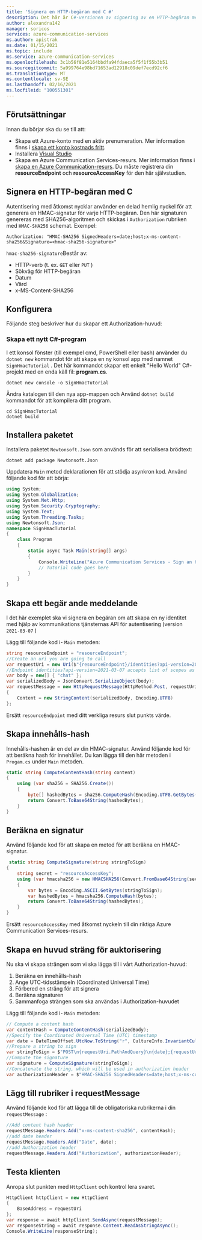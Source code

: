 ```yaml
---
title: 'Signera en HTTP-begäran med C #'
description: Det här är C#-versionen av signering av en HTTP-begäran med en HMAC-signatur för kommunikations tjänster.
author: alexandra142
manager: soricos
services: azure-communication-services
ms.author: apistrak
ms.date: 01/15/2021
ms.topic: include
ms.service: azure-communication-services
ms.openlocfilehash: 3c1b56f81e5164bbdfa94fdaeca5f5f1f55b3b51
ms.sourcegitcommit: 5a999764e98bd71653ad12918c09def7ecd92cf6
ms.translationtype: MT
ms.contentlocale: sv-SE
ms.lasthandoff: 02/16/2021
ms.locfileid: "100551301"
---
```

## <a name="prerequisites"></a>Förutsättningar

Innan du börjar ska du se till att:
- Skapa ett Azure-konto med en aktiv prenumeration. Mer information finns i [skapa ett konto kostnads fritt](https://azure.microsoft.com/free/?WT.mc_id=A261C142F). 
- Installera [Visual Studio](https://visualstudio.microsoft.com/downloads/) 
- Skapa en Azure Communication Services-resurs. Mer information finns i [skapa en Azure Communication-resurs](../../quickstarts/create-communication-resource.md). Du måste registrera din **resourceEndpoint** och  **resourceAccessKey** för den här självstudien.



## <a name="sign-an-http-request-with-c"></a>Signera en HTTP-begäran med C #
Autentisering med åtkomst nycklar använder en delad hemlig nyckel för att generera en HMAC-signatur för varje HTTP-begäran. Den här signaturen genereras med SHA256-algoritmen och skickas i `Authorization` rubriken med `HMAC-SHA256` schemat. Exempel:

```
Authorization: "HMAC-SHA256 SignedHeaders=date;host;x-ms-content-sha256&Signature=<hmac-sha256-signature>"
```

`hmac-sha256-signature`Består av: 

- HTTP-verb (t. ex. `GET` eller `PUT` )
- Sökväg för HTTP-begäran
- Datum
- Värd
- x-MS-Content-SHA256

## <a name="setting-up"></a>Konfigurera
Följande steg beskriver hur du skapar ett Authorization-huvud:

### <a name="create-a-new-c-application"></a>Skapa ett nytt C#-program

I ett konsol fönster (till exempel cmd, PowerShell eller bash) använder du `dotnet new` kommandot för att skapa en ny konsol app med namnet `SignHmacTutorial` . Det här kommandot skapar ett enkelt "Hello World" C#-projekt med en enda käll fil: **program.cs**.

```console
dotnet new console -o SignHmacTutorial
```

Ändra katalogen till den nya app-mappen och Använd `dotnet build` kommandot för att kompilera ditt program.

```console
cd SignHmacTutorial
dotnet build
```

## <a name="install-the-package"></a>Installera paketet

Installera paketet `Newtonsoft.Json` som används för att serialisera brödtext:

```console
dotnet add package Newtonsoft.Json
```

Uppdatera `Main` metod deklarationen för att stödja asynkron kod. Använd följande kod för att börja:

```csharp
using System;
using System.Globalization;
using System.Net.Http;
using System.Security.Cryptography;
using System.Text;
using System.Threading.Tasks;
using Newtonsoft.Json;
namespace SignHmacTutorial
{
    class Program
    {
        static async Task Main(string[] args)
        {
            Console.WriteLine("Azure Communication Services - Sign an HTTP request Tutorial");
            // Tutorial code goes here
        }
    }
}

```
## <a name="create-a-request-message"></a>Skapa ett begär ande meddelande

I det här exemplet ska vi signera en begäran om att skapa en ny identitet med hjälp av kommunikations tjänsternas API för autentisering (version `2021-03-07` )

Lägg till följande kod i- `Main` metoden:

```csharp
string resourceEndpoint = "resourceEndpoint";
//Create an uri you are going to call
var requestUri = new Uri($"{resourceEndpoint}/identities?api-version=2021-03-07");
//Endpoint identities?api-version=2021-03-07 accepts list of scopes as a body
var body = new[] { "chat" }; 
var serializedBody = JsonConvert.SerializeObject(body);
var requestMessage = new HttpRequestMessage(HttpMethod.Post, requestUri)
{
    Content = new StringContent(serializedBody, Encoding.UTF8)
};
```

Ersätt `resourceEndpoint` med ditt verkliga resurs slut punkts värde.

## <a name="create-content-hash"></a>Skapa innehålls-hash

Innehålls-hashen är en del av din HMAC-signatur. Använd följande kod för att beräkna hash för innehållet. Du kan lägga till den här metoden i `Progam.cs` under `Main` metoden.

```csharp
static string ComputeContentHash(string content)
{
    using (var sha256 = SHA256.Create())
    {
        byte[] hashedBytes = sha256.ComputeHash(Encoding.UTF8.GetBytes(content));
        return Convert.ToBase64String(hashedBytes);
    }
}
```

## <a name="compute-a-signature"></a>Beräkna en signatur
Använd följande kod för att skapa en metod för att beräkna en HMAC-signatur.

```csharp
 static string ComputeSignature(string stringToSign)
{
    string secret = "resourceAccessKey";
    using (var hmacsha256 = new HMACSHA256(Convert.FromBase64String(secret)))
    {
        var bytes = Encoding.ASCII.GetBytes(stringToSign);
        var hashedBytes = hmacsha256.ComputeHash(bytes);
        return Convert.ToBase64String(hashedBytes);
    }
}
```

Ersätt `resourceAccessKey` med åtkomst nyckeln till din riktiga Azure Communication Services-resurs.

## <a name="create-an-authorization-header-string"></a>Skapa en huvud sträng för auktorisering

Nu ska vi skapa strängen som vi ska lägga till i vårt Authorization-huvud:

1. Beräkna en innehålls-hash
2. Ange UTC-tidsstämpeln (Coordinated Universal Time)
3. Förbered en sträng för att signera
4. Beräkna signaturen
5. Sammanfoga strängen som ska användas i Authorization-huvudet
 
Lägg till följande kod i- `Main` metoden:

```csharp
// Compute a content hash
var contentHash = ComputeContentHash(serializedBody);
//Specify the Coordinated Universal Time (UTC) timestamp
var date = DateTimeOffset.UtcNow.ToString("r", CultureInfo.InvariantCulture);
//Prepare a string to sign
var stringToSign = $"POST\n{requestUri.PathAndQuery}\n{date};{requestUri.Authority};{contentHash}";
//Compute the signature
var signature = ComputeSignature(stringToSign);
//Concatenate the string, which will be used in authorization header
var authorizationHeader = $"HMAC-SHA256 SignedHeaders=date;host;x-ms-content-sha256&Signature={signature}";
```

## <a name="add-headers-to-requestmessage"></a>Lägg till rubriker i requestMessage

Använd följande kod för att lägga till de obligatoriska rubrikerna i din `requestMessage` :

```csharp
//Add content hash header
requestMessage.Headers.Add("x-ms-content-sha256", contentHash);
//add date header
requestMessage.Headers.Add("Date", date);
//add Authorization header
requestMessage.Headers.Add("Authorization", authorizationHeader);
```

## <a name="test-the-client"></a>Testa klienten
Anropa slut punkten med `HttpClient` och kontrol lera svaret.

```csharp
HttpClient httpClient = new HttpClient
{
    BaseAddress = requestUri
};
var response = await httpClient.SendAsync(requestMessage);
var responseString = await response.Content.ReadAsStringAsync();
Console.WriteLine(responseString);
```
